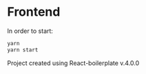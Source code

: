 # Frontend

In order to start:

```bash
yarn
yarn start
```

Project created using React-boilerplate v.4.0.0

